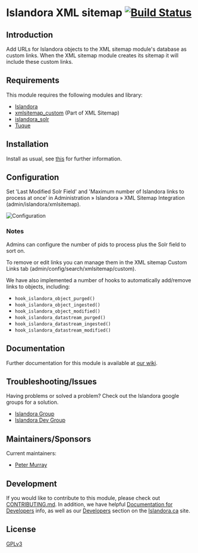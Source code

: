 # Islandora XML sitemap [![Build Status](https://travis-ci.org/Islandora/islandora_xmlsitemap.png?branch=7.x)](https://travis-ci.org/Islandora/islandora_xmlsitemap)

## Introduction

Add URLs for Islandora objects to the XML sitemap module's database as custom links.  When the XML sitemap module creates its sitemap it will include these custom links.

## Requirements

This module requires the following modules and library:

* [Islandora](https://github.com/islandora/islandora)
* [xmlsitemap_custom](https://drupal.org/project/xmlsitemap) (Part of XML Sitemap)
* [islandora_solr](http://github.com/Islandora/islandora_solr_search)
* [Tuque](https://github.com/islandora/tuque)

## Installation

Install as usual, see [this](https://drupal.org/documentation/install/modules-themes/modules-7) for further information.

## Configuration

Set 'Last Modified Solr Field' and 'Maximum number of Islandora links to process at once' in Administration » Islandora » XML Sitemap Integration (admin/islandora/xmlsitemap).

![Configuration](https://camo.githubusercontent.com/407972e0a2c14bafd74924992c659021b800abb0/687474703a2f2f692e696d6775722e636f6d2f455a534f4b68372e706e67)

### Notes

Admins can configure the number of pids to process plus the Solr field to sort on.

To remove or edit links you can manage them in the XML sitemap Custom Links tab (admin/config/search/xmlsitemap/custom).

We have also implemented a number of hooks to automatically add/remove links to objects, including:

* `hook_islandora_object_purged()`
* `hook_islandora_object_ingested()`
* `hook_islandora_object_modified()`
* `hook_islandora_datastream_purged()`
* `hook_islandora_datastream_ingested()`
* `hook_islandora_datastream_modified()`

## Documentation

Further documentation for this module is available at [our wiki](https://wiki.duraspace.org/display/ISLANDORA/Islandora+XML+Sitemap).

## Troubleshooting/Issues

Having problems or solved a problem? Check out the Islandora google groups for a solution.

* [Islandora Group](https://groups.google.com/forum/?hl=en&fromgroups#!forum/islandora)
* [Islandora Dev Group](https://groups.google.com/forum/?hl=en&fromgroups#!forum/islandora-dev)

## Maintainers/Sponsors

Current maintainers:

* [Peter Murray](https://github.com/dltj)

## Development

If you would like to contribute to this module, please check out [CONTRIBUTING.md](CONTRIBUTING.md). In addition, we have helpful [Documentation for Developers](https://github.com/Islandora/islandora/wiki#wiki-documentation-for-developers) info, as well as our [Developers](http://islandora.ca/developers) section on the [Islandora.ca](http://islandora.ca) site.

## License

[GPLv3](http://www.gnu.org/licenses/gpl-3.0.txt)
